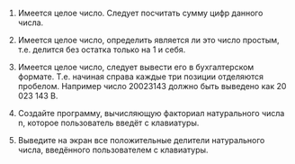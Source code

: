 1. Имеется целое число. Следует посчитать сумму цифр данного числа.

2. Имеется целое число, определить является ли это число простым,
т.е. делится без остатка только на 1 и себя.

3. Имеется целое число, следует вывести его в бухгалтерском формате.
Т.е. начиная справа каждые три позиции отделяются пробелом. Например число
20023143 должно быть выведено как 20 023 143
B.
1. Создайте программу, вычисляющую факториал натурального числа n, которое пользователь введёт с клавиатуры.

2. Выведите на экран все положительные делители натурального числа, введённого пользователем с клавиатуры.